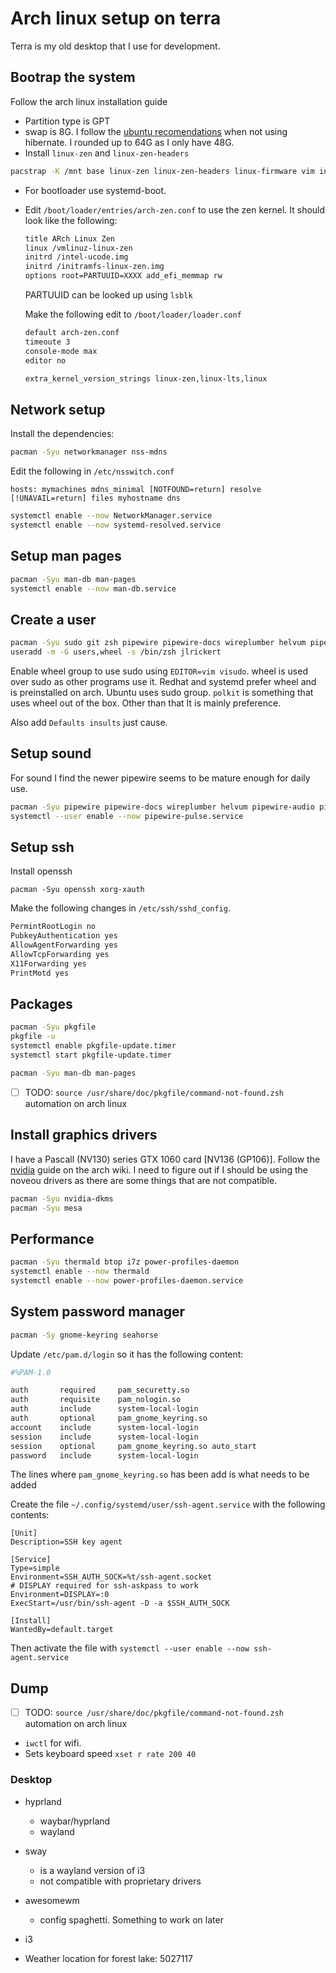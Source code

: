 # Arch linux setup on terra

Terra is my old desktop that I use for development.

## Bootrap the system

Follow the arch linux installation guide

- Partition type is GPT
- swap is 8G. I follow the [ubuntu recomendations] when not using hibernate. I rounded up to 64G as I only have 48G.
- Install `linux-zen` and `linux-zen-headers`

```bash
pacstrap -K /mnt base linux-zen linux-zen-headers linux-firmware vim intel-ucode
```

- For bootloader use systemd-boot.
- Edit `/boot/loader/entries/arch-zen.conf` to use the zen kernel. It should look like the following:

  ```bash
  title ARch Linux Zen
  linux /vmlinuz-linux-zen
  initrd /intel-ucode.img
  initrd /initramfs-linux-zen.img
  options root=PARTUUID=XXXX add_efi_memmap rw
  ```

  PARTUUID can be looked up using `lsblk`

  Make the following edit to `/boot/loader/loader.conf`

  ```bash
  default arch-zen.conf
  timeoute 3
  console-mode max
  editor no
  ```

  ```bash
  extra_kernel_version_strings linux-zen,linux-lts,linux
  ```

## Network setup

Install the dependencies:

```bash
pacman -Syu networkmanager nss-mdns
```

Edit the following in `/etc/nsswitch.conf`

```config
hosts: mymachines mdns_minimal [NOTFOUND=return] resolve [!UNAVAIL=return] files myhostname dns
```

```bash
systemctl enable --now NetworkManager.service
systemctl enable --now systemd-resolved.service
```

## Setup man pages

```bash
pacman -Syu man-db man-pages
systemctl enable --now man-db.service
```

## Create a user

```bash
pacman -Syu sudo git zsh pipewire pipewire-docs wireplumber helvum pipewire-audio pipewire-alsa pipewire-pulse
useradd -m -G users,wheel -s /bin/zsh jlrickert
```

Enable wheel group to use sudo using `EDITOR=vim visudo`. wheel is used over sudo as other programs use it. Redhat and systemd prefer wheel and is preinstalled on arch. Ubuntu uses sudo group. `polkit` is something that uses wheel out of the box. Other than that It is mainly preference.

Also add `Defaults insults` just cause.

## Setup sound

For sound I find the newer pipewire seems to be mature enough for daily use.

```bash
pacman -Syu pipewire pipewire-docs wireplumber helvum pipewire-audio pipewire-alsa pipewire-pulse
systemctl --user enable --now pipewire-pulse.service
```

## Setup ssh

Install openssh

```
pacman -Syu openssh xorg-xauth
```

Make the following changes in `/etc/ssh/sshd_config`.

```bash
PermintRootLogin no
PubkeyAuthentication yes
AllowAgentForwarding yes
AllowTcpForwarding yes
X11Forwarding yes
PrintMotd yes
```

## Packages

```bash
pacman -Syu pkgfile
pkgfile -u
systemctl enable pkgfile-update.timer
systemctl start pkgfile-update.timer

pacman -Syu man-db man-pages
```

- [ ] TODO: `source /usr/share/doc/pkgfile/command-not-found.zsh` automation on arch linux

## Install graphics drivers

I have a Pascall (NV130) series GTX 1060 card [NV136 (GP106)]. Follow the [nvidia](https://wiki.archlinux.org/title/NVIDIA) guide on the arch wiki. I need to figure out if I should be using the noveou drivers as there are some things that are not compatible.

```bash
pacman -Syu nvidia-dkms
pacman -Syu mesa
```

## Performance

```bash
pacman -Syu thermald btop i7z power-profiles-daemon
systemctl enable --now thermald
systemctl enable --now power-profiles-daemon.service
```

## System password manager

```bash
pacman -Sy gnome-keyring seahorse
```

Update `/etc/pam.d/login` so it has the following content:

```bash
#%PAM-1.0

auth       required     pam_securetty.so
auth       requisite    pam_nologin.so
auth       include      system-local-login
auth       optional     pam_gnome_keyring.so
account    include      system-local-login
session    include      system-local-login
session    optional     pam_gnome_keyring.so auto_start
password   include      system-local-login
```

The lines where `pam_gnome_keyring.so` has been add is what needs to be added

Create the file `~/.config/systemd/user/ssh-agent.service` with the following contents:

```
[Unit]
Description=SSH key agent

[Service]
Type=simple
Environment=SSH_AUTH_SOCK=%t/ssh-agent.socket
# DISPLAY required for ssh-askpass to work
Environment=DISPLAY=:0
ExecStart=/usr/bin/ssh-agent -D -a $SSH_AUTH_SOCK

[Install]
WantedBy=default.target
```

Then activate the file with `systemctl --user enable --now ssh-agent.service`

## Dump

- [ ] TODO: `source /usr/share/doc/pkgfile/command-not-found.zsh` automation on arch linux
- `iwctl` for wifi.
- Sets keyboard speed `xset r rate 200 40`

### Desktop

- hyprland

  - waybar/hyprland
  - wayland

- sway

  - is a wayland version of i3
  - not compatible with proprietary drivers

- awesomewm

  - config spaghetti. Something to work on later

- i3

- Weather location for forest lake: 5027117

[ubuntu recomendations]: https://itsfoss.com/swap-size/
